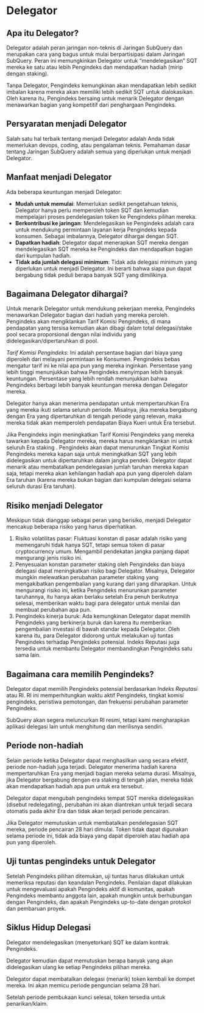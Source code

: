# Delegator

## Apa itu Delegator?

Delegator adalah peran jaringan non-teknis di Jaringan SubQuery dan merupakan cara yang bagus untuk mulai berpartisipasi dalam Jaringan SubQuery. Peran ini memungkinkan Delegator untuk “mendelegasikan” SQT mereka ke satu atau lebih Pengindeks dan mendapatkan hadiah (mirip dengan staking).

Tanpa Delegator, Pengindeks kemungkinan akan mendapatkan lebih sedikit imbalan karena mereka akan memiliki lebih sedikit SQT untuk dialokasikan. Oleh karena itu, Pengindeks bersaing untuk menarik Delegator dengan menawarkan bagian yang kompetitif dari penghargaan Pengindeks.

## Persyaratan menjadi Delegator

Salah satu hal terbaik tentang menjadi Delegator adalah Anda tidak memerlukan devops, coding, atau pengalaman teknis. Pemahaman dasar tentang Jaringan SubQuery adalah semua yang diperlukan untuk menjadi Delegator.

## Manfaat menjadi Delegator

Ada beberapa keuntungan menjadi Delegator:

- **Mudah untuk memulai**: Memerlukan sedikit pengetahuan teknis, Delegator hanya perlu memperoleh token SQT dan kemudian mempelajari proses pendelegasian token ke Pengindeks pilihan mereka.
- **Berkontribusi ke jaringan**: Mendelegasikan ke Pengindeks adalah cara untuk mendukung permintaan layanan kerja Pengindeks kepada konsumen. Sebagai imbalannya, Delegator dihargai dengan SQT.
- **Dapatkan hadiah**: Delegator dapat menerapkan SQT mereka dengan mendelegasikan SQT mereka ke Pengindeks dan mendapatkan bagian dari kumpulan hadiah.
- **Tidak ada jumlah delegasi minimum**: Tidak ada delegasi minimum yang diperlukan untuk menjadi Delegator. Ini berarti bahwa siapa pun dapat bergabung tidak peduli berapa banyak SQT yang dimilikinya.

## Bagaimana Delegator dihargai?

Untuk menarik Delegator untuk mendukung pekerjaan mereka, Pengindeks menawarkan Delegator bagian dari hadiah yang mereka peroleh. Pengindeks akan mengiklankan Tarif Komisi Pengindeks, di mana pendapatan yang tersisa kemudian akan dibagi dalam total delegasi/stake pool secara proporsional dengan nilai individu yang didelegasikan/dipertaruhkan di pool.

_Tarif Komisi Pengindeks_: Ini adalah persentase bagian dari biaya yang diperoleh dari melayani permintaan ke Konsumen. Pengindeks bebas mengatur tarif ini ke nilai apa pun yang mereka inginkan. Persentase yang lebih tinggi menunjukkan bahwa Pengindeks menyimpan lebih banyak keuntungan. Persentase yang lebih rendah menunjukkan bahwa Pengindeks berbagi lebih banyak keuntungan mereka dengan Delegator mereka.

Delegator hanya akan menerima pendapatan untuk mempertaruhkan Era yang mereka ikuti selama seluruh periode. Misalnya, jika mereka bergabung dengan Era yang dipertaruhkan di tengah periode yang relevan, maka mereka tidak akan memperoleh pendapatan Biaya Kueri untuk Era tersebut.

Jika Pengindeks ingin meningkatkan Tarif Komisi Pengindeks yang mereka tawarkan kepada Delegator mereka, mereka harus mengiklankan ini untuk seluruh Era staking . Pengindeks akan dapat menurunkan Tingkat Komisi Pengindeks mereka kapan saja untuk meningkatkan SQT yang lebih didelegasikan untuk dipertaruhkan dalam jangka pendek. Delegator dapat menarik atau membatalkan pendelegasian jumlah taruhan mereka kapan saja, tetapi mereka akan kehilangan hadiah apa pun yang diperoleh dalam Era taruhan (karena mereka bukan bagian dari kumpulan delegasi selama seluruh durasi Era taruhan).

## Risiko menjadi Delegator

Meskipun tidak dianggap sebagai peran yang berisiko, menjadi Delegator mencakup beberapa risiko yang harus diperhatikan.

1. Risiko volatilitas pasar: Fluktuasi konstan di pasar adalah risiko yang memengaruhi tidak hanya SQT, tetapi semua token di pasar cryptocurrency umum. Mengambil pendekatan jangka panjang dapat mengurangi jenis risiko ini.
2. Penyesuaian konstan parameter staking oleh Pengindeks dan biaya delegasi dapat meningkatkan risiko bagi Delegator. Misalnya, Delegator mungkin melewatkan perubahan parameter staking yang mengakibatkan pengembalian yang kurang dari yang diharapkan. Untuk mengurangi risiko ini, ketika Pengindeks menurunkan parameter taruhannya, itu hanya akan berlaku setelah Era penuh berikutnya selesai, memberikan waktu bagi para delegator untuk menilai dan membuat perubahan apa pun.
3. Pengindeks kinerja buruk: Ada kemungkinan Delegator dapat memilih Pengindeks yang berkinerja buruk dan karena itu memberikan pengembalian investasi di bawah standar kepada Delegator. Oleh karena itu, para Delegator didorong untuk melakukan uji tuntas Pengindeks terhadap Pengindeks potensial. Indeks Reputasi juga tersedia untuk membantu Delegator membandingkan Pengindeks satu sama lain.

## Bagaimana cara memilih Pengindeks?

Delegator dapat memilih Pengindeks potensial berdasarkan _Indeks Reputasi_ atau RI. RI ini memperhitungkan waktu aktif Pengindeks, tingkat komisi pengindeks, peristiwa pemotongan, dan frekuensi perubahan parameter Pengindeks.

SubQuery akan segera meluncurkan RI resmi, tetapi kami mengharapkan aplikasi delegasi lain untuk menghitung dan merilisnya sendiri.

## Periode non-hadiah

Selain periode ketika Delegator dapat menghasilkan uang secara efektif, periode non-hadiah juga terjadi. Delegator menerima hadiah karena mempertaruhkan Era yang menjadi bagian mereka selama durasi. Misalnya, jika Delegator bergabung dengan era staking di tengah jalan, mereka tidak akan mendapatkan hadiah apa pun untuk era tersebut.

Delegator dapat mengubah pengindeks tempat SQT mereka didelegasikan (disebut redelegating), perubahan ini akan diantrekan untuk terjadi secara otomatis pada akhir Era dan tidak akan terjadi periode pencairan.

Jika Delegator memutuskan untuk membatalkan pendelegasian SQT mereka, periode pencairan 28 hari dimulai. Token tidak dapat digunakan selama periode ini, tidak ada biaya yang dapat diperoleh atau hadiah apa pun yang diperoleh.

## Uji tuntas pengindeks untuk Delegator

Setelah Pengindeks pilihan ditemukan, uji tuntas harus dilakukan untuk memeriksa reputasi dan keandalan Pengindeks. Penilaian dapat dilakukan untuk mengevaluasi apakah Pengindeks aktif di komunitas, apakah Pengindeks membantu anggota lain, apakah mungkin untuk berhubungan dengan Pengindeks, dan apakah Pengindeks up-to-date dengan protokol dan pembaruan proyek.

## Siklus Hidup Delegasi

Delegator mendelegasikan (menyetorkan) SQT ke dalam kontrak Pengindeks.

Delegator kemudian dapat memutuskan berapa banyak yang akan didelegasikan ulang ke setiap Pengindeks pilihan mereka.

Delegator dapat membatalkan delegasi (menarik) token kembali ke dompet mereka. Ini akan memicu periode penguncian selama 28 hari.

Setelah periode pembukaan kunci selesai, token tersedia untuk penarikan/klaim.
